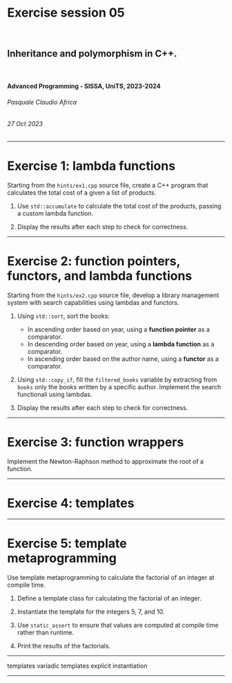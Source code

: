 <!--
title: Exercise session 05
paginate: true

_class: titlepage
-->

# Exercise session 05
<br>

## Inheritance and polymorphism in C++.
<br>

#### Advanced Programming - SISSA, UniTS, 2023-2024

###### Pasquale Claudio Africa

###### 27 Oct 2023

---

# Exercise 1: lambda functions

Starting from the `hints/ex1.cpp` source file, create a C++ program that calculates the total cost of a given a list of products.

1. Use `std::accumulate` to calculate the total cost of the products, passing a custom lambda function.

2. Display the results after each step to check for correctness.

---

# Exercise 2: function pointers, functors, and lambda functions

Starting from the `hints/ex2.cpp` source file, develop a library management system with search capabilities using lambdas and functors.

1. Using `std::sort`, sort the books:
   - In ascending order based on year, using a **function pointer** as a comparator.
   - In descending order based on year, using a **lambda function** as a comparator.
   - In ascending order based on the author name, using a **functor** as a comparator.

2. Using `std::copy_if`, fill the `filtered_books` variable by extracting from `books` only the books written by a specific author. Implement the search functionali using lambdas.

3. Display the results after each step to check for correctness.

---

# Exercise 3: function wrappers

Implement the Newton-Raphson method to approximate the root of a function.


---

# Exercise 4: templates



---

# Exercise 5: template metaprogramming

Use template metaprogramming to calculate the factorial of an integer at compile time.

1. Define a template class for calculating the factorial of an integer.

2. Instantiate the template for the integers 5, 7, and 10.

3. Use `static_assert` to ensure that values are computed at compile time rather than runtime.

4. Print the results of the factorials.

---

templates
variadic templates
explicit instantiation

---
